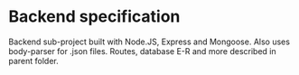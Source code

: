 # Backend specification

Backend sub-project built with Node.JS, Express and Mongoose. Also uses body-parser for .json files. Routes, database E-R and more described in parent folder.
